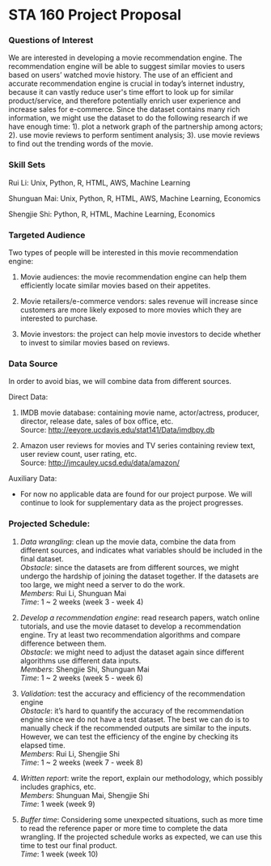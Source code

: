 # STA 160 Project Proposal

### Questions of Interest

We are interested in developing a movie recommendation engine. The recommendation
engine will be able to suggest similar movies to users based on users’ watched movie history.
The use of an efficient and accurate recommendation engine is crucial in today’s internet
industry, because it can vastly reduce user's time effort to look up for similar product/service,
and therefore potentially enrich user experience and increase sales for e-commerce. Since the
dataset contains many rich information, we might use the dataset to do the following research if
we have enough time: 1). plot a network graph of the partnership among actors; 2). use movie
reviews to perform sentiment analysis; 3). use movie reviews to find out the trending words of
the movie.

### Skill Sets

Rui Li: Unix, Python, R, HTML, AWS, Machine Learning

Shunguan Mai: Unix, Python, R, HTML, AWS, Machine Learning, Economics

Shengjie Shi: Python, R, HTML, Machine Learning, Economics

### Targeted Audience

Two types of people will be interested in this movie recommendation engine:

1. Movie audiences: the movie recommendation engine can help them efficiently locate
similar movies based on their appetites.

2. Movie retailers/e-commerce vendors: sales revenue will increase since customers are
more likely exposed to more movies which they are interested to purchase.

3. Movie investors: the project can help movie investors to decide whether to invest to
similar movies based on reviews.

### Data Source

In order to avoid bias, we will combine data from different sources.

Direct Data:

1. IMDB movie database: containing movie name, actor/actress, producer, director,
release date, sales of box office, etc. 
<br>Source: http://eeyore.ucdavis.edu/stat141/Data/imdbpy.db</br>

2. Amazon user reviews for movies and TV series containing review text, user
review count, user rating, etc.
<br>Source: http://jmcauley.ucsd.edu/data/amazon/</br>

Auxiliary Data:

- For now no applicable data are found for our project purpose. We will continue to
look for supplementary data as the project progresses.

### Projected Schedule:

1. _Data wrangling_: clean up the movie data, combine the data from different sources, and
indicates what variables should be included in the final dataset. 
<br>_Obstacle_: since the datasets are from different sources, we might undergo the hardship of joining the dataset together. 
If the datasets are too large, we might need a server to do the work.
<br>_Members_: Rui Li, Shunguan Mai
<br>_Time_: 1 ~ 2 weeks (week 3 - week 4)</br>

2. _Develop a recommendation engine_: read research papers, watch online tutorials, and use
the movie dataset to develop a recommendation engine. Try at least two recommendation
algorithms and compare difference between them.
<br>_Obstacle_: we might need to adjust the dataset again since different algorithms use
different data inputs.
<br>_Members_: Shengjie Shi, Shunguan Mai
<br>_Time_: 1 ~ 2 weeks (week 5 - week 6)</br>

3. _Validation_: test the accuracy and efficiency of the recommendation engine
<br>_Obstacle_: it’s hard to quantify the accuracy of the recommendation engine since we do
not have a test dataset. The best we can do is to manually check if the recommended
outputs are similar to the inputs. However, we can test the efficiency of the engine by
checking its elapsed time.
<br>_Members_: Rui Li, Shengjie Shi
<br>_Time_: 1 ~ 2 weeks (week 7 - week 8)</br>

4. _Written report_: write the report, explain our methodology, which possibly includes
graphics, etc.
<br>_Members_: Shunguan Mai, Shengjie Shi
<br>_Time_: 1 week (week 9)</br>

5. _Buffer time_: Considering some unexpected situations, such as more time to read the
reference paper or more time to complete the data wrangling. If the projected schedule
works as expected, we can use this time to test our final product.
<br>_Time_: 1 week (week 10)</br>
